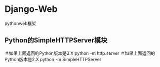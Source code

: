 # Django-Web
pythonweb框架
## Python的SimpleHTTPServer模块
＃如果上面返回的Python版本是3.X 
python -m http.server 
＃如果上面返回的Python版本是2.X 
python -m SimpleHTTPServer